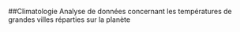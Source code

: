 ##Climatologie
Analyse de données concernant les températures de grandes villes réparties sur la planète



